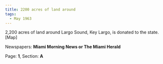 ```yaml
---  
title: 2200 acres of land around  
tags:  
  - May 1963  
---  
```

  
2,200 acres of land around Largo Sound, Key Largo, is donated to the state. [Map]  
  
Newspapers: **Miami Morning News or The Miami Herald**  
  
Page: **1**, Section: **A** 
